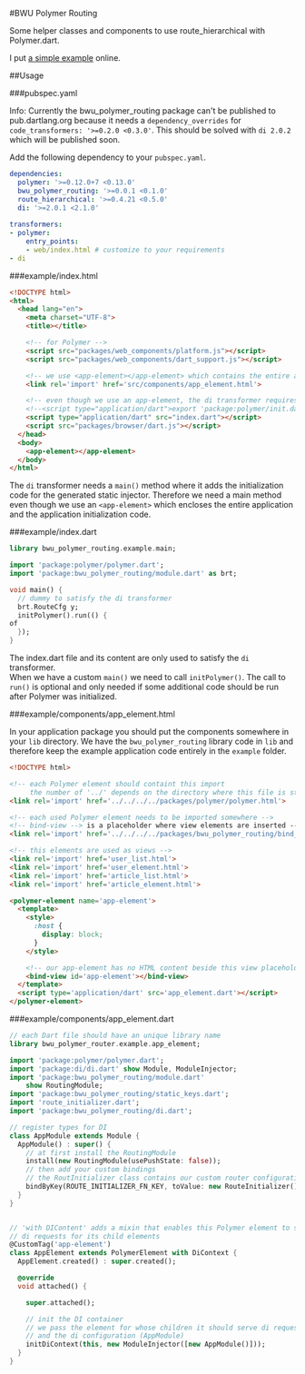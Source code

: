 #BWU Polymer Routing

Some helper classes and components to use route_hierarchical with Polymer.dart.

I put [a simple example](http://bwu-dart.github.io/bwu_polymer_routing/example/index.html) online.


##Usage

###pubspec.yaml

Info: Currently the bwu_polymer_routing package can't be published to pub.dartlang.org because it needs a `dependency_overrides` for `code_transformers: '>=0.2.0 <0.3.0'`. This should be solved with `di 2.0.2` which will be published soon.

Add the following dependency to your `pubspec.yaml`.

```yaml
dependencies:
  polymer: '>=0.12.0+7 <0.13.0'
  bwu_polymer_routing: '>=0.0.1 <0.1.0'
  route_hierarchical: '>=0.4.21 <0.5.0'
  di: '>=2.0.1 <2.1.0' 
  
transformers:
- polymer:
    entry_points:
    - web/index.html # customize to your requirements
- di
```

###example/index.html

```html
<!DOCTYPE html>
<html>
  <head lang="en">
    <meta charset="UTF-8">
    <title></title>

    <!-- for Polymer -->
    <script src="packages/web_components/platform.js"></script>
    <script src="packages/web_components/dart_support.js"></script>

    <!-- we use <app-element></app-element> which contains the entire app -->
    <link rel='import' href='src/components/app_element.html'>

    <!-- even though we use an app-element, the di transformer requires a custom main method -->
    <!--<script type="application/dart">export 'package:polymer/init.dart';</script>-->
    <script type="application/dart" src="index.dart"></script>
    <script src="packages/browser/dart.js"></script>
  </head>
  <body>
    <app-element></app-element>
  </body>
</html>
```

The `di` transformer needs a `main()` method where it adds the initialization code for the generated static injector. Therefore we need a main method even though we use an `<app-element>` which encloses the entire application and the application initialization code.

###example/index.dart

```dart
library bwu_polymer_routing.example.main;

import 'package:polymer/polymer.dart';
import 'package:bwu_polymer_routing/module.dart' as brt;

void main() {
  // dummy to satisfy the di transformer
  brt.RouteCfg y;
  initPolymer().run(() {
of
  });
}
```

The index.dart file and its content are only used to satisfy the `di` transformer.  
When we have a custom `main()` we need to call `initPolymer()`. The call to `run()` is optional and only needed if some additional code should be run after Polymer was initialized.

###example/components/app_element.html

In your application package you should put the components somewhere in your `lib` directory. We have the `bwu_polymer_routing` library code in `lib` and therefore keep the example application code entirely in the `example` folder.

```html
<!DOCTYPE html>

<!-- each Polymer element should containt this import 
     the number of '../' depends on the directory where this file is stored in -->
<link rel='import' href='../../../../packages/polymer/polymer.html'>

<!-- each used Polymer element needs to be imported somewhere -->
<!-- bind-view --> is a placeholder where view elements are inserted -->
<link rel='import' href='../../../../packages/bwu_polymer_routing/bind_view.html'>

<!-- this elements are used as views -->
<link rel='import' href='user_list.html'>
<link rel='import' href='user_element.html'>
<link rel='import' href='article_list.html'>
<link rel='import' href='article_element.html'>

<polymer-element name='app-element'>
  <template>
    <style>
      :host {
        display: block;
      }
    </style>

    <!-- our app-element has no HTML content beside this view placeholder --> 
    <bind-view id='app-element'></bind-view>
  </template>
  <script type='application/dart' src='app_element.dart'></script>
</polymer-element>
```

###example/components/app_element.dart

```dart
// each Dart file should have an unique library name
library bwu_polymer_router.example.app_element;

import 'package:polymer/polymer.dart';
import 'package:di/di.dart' show Module, ModuleInjector;
import 'package:bwu_polymer_routing/module.dart'
    show RoutingModule;
import 'package:bwu_polymer_routing/static_keys.dart';
import 'route_initializer.dart';
import 'package:bwu_polymer_routing/di.dart';

// register types for DI 
class AppModule extends Module {
  AppModule() : super() {
    // at first install the RoutingModule 
    install(new RoutingModule(usePushState: false));
    // then add your custom bindings
    // the RoutInitializer class contains our custom router configuration
    bindByKey(ROUTE_INITIALIZER_FN_KEY, toValue: new RouteInitializer());
  }
}


// 'with DIContent' adds a mixin that enables this Polymer element to serve 
// di requests for its child elements 
@CustomTag('app-element')
class AppElement extends PolymerElement with DiContext {
  AppElement.created() : super.created();

  @override
  void attached() {

    super.attached();

    // init the DI container 
    // we pass the element for whose children it should serve di requests
    // and the di configuration (AppModule) 
    initDiContext(this, new ModuleInjector([new AppModule()]));
  }
}
```
